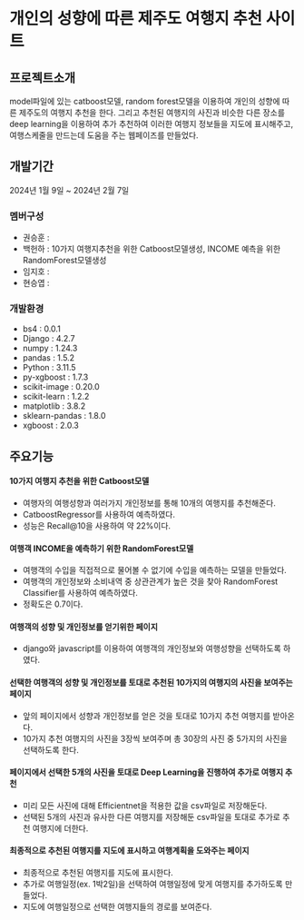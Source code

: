 # 개인의 성향에 따른 제주도 여행지 추천 사이트

## 프로젝트소개
model파일에 있는 catboost모델, random forest모델을 이용하여 개인의 성향에 따른 제주도의 여행지 추천을 한다. 그리고 추천된 여행지의 사진과 비슷한 다른 장소를 deep learning을 이용하여 추가 추천하여 이러한 여행지 정보들을 지도에 표시해주고, 여행스케줄을 만드는데 도움을 주는 웹페이즈를 만들었다.

## 개발기간
2024년 1월 9일 ~ 2024년 2월 7일

### 멤버구성
- 권승훈 :
- 백헌하 : 10가지 여행지추천을 위한 Catboost모델생성, INCOME 예측을 위한 RandomForest모델생성
- 임지호 :
- 현승엽 :

### 개발환경
- bs4 : 0.0.1
- Django : 4.2.7
- numpy : 1.24.3
- pandas : 1.5.2
- Python : 3.11.5
- py-xgboost : 1.7.3
- scikit-image : 0.20.0
- scikit-learn : 1.2.2
- matplotlib : 3.8.2
- sklearn-pandas : 1.8.0
- xgboost : 2.0.3

## 주요기능
#### 10가지 여행지 추천을 위한 Catboost모델
- 여행자의 여행성향과 여러가지 개인정보를 통해 10개의 여행지를 추천해준다.
- CatboostRegressor를 사용하여 예측하였다.
- 성능은 Recall@10을 사용하여 약 22%이다.

#### 여행객 INCOME을 예측하기 위한 RandomForest모델
- 여행객의 수입을 직접적으로 물어볼 수 없기에 수입을 예측하는 모델을 만들었다.
- 여행객의 개인정보와 소비내역 중 상관관계가 높은 것을 찾아 RandomForest Classifier를 사용하여 예측하였다.
- 정확도은 0.7이다.

#### 여행객의 성향 및 개인정보를 얻기위한 페이지
- django와 javascript를 이용하여 여행객의 개인정보와 여행성향을 선택하도록 하였다.

#### 선택한 여행객의 성향 및 개인정보를 토대로 추천된 10가지의 여행지의 사진을 보여주는 페이지
- 앞의 페이지에서 성향과 개인정보를 얻은 것을 토대로 10가지 추천 여행지를 받아온다.
- 10가지 추천 여행지의 사진을 3장씩 보여주며 총 30장의 사진 중 5가지의 사진을 선택하도록 한다.

#### 페이지에서 선택한 5개의 사진을 토대로 Deep Learning을 진행하여 추가로 여행지 추천
- 미리 모든 사진에 대해 Efficientnet을 적용한 값을 csv파일로 저장해둔다.
- 선택된 5개의 사진과 유사한 다른 여행지를 저장해둔 csv파일을 토대로 추가로 추천 여행지에 더한다.

#### 최종적으로 추천된 여행지를 지도에 표시하고 여행계획을 도와주는 페이지
- 최종적으로 추천된 여행지를 지도에 표시한다.
- 추가로 여행일정(ex. 1박2일)을 선택하여 여행일정에 맞게 여행지를 추가하도록 만들었다.
- 지도에 여행일정으로 선택한 여행지들의 경로를 보여준다.



[npm-url]: https://npmjs.org/package/datadog-metrics
[npm-downloads]: https://img.shields.io/npm/dm/datadog-metrics.svg?style=flat-square
[travis-image]: https://img.shields.io/travis/dbader/node-datadog-metrics/master.svg?style=flat-square
[travis-url]: https://travis-ci.org/dbader/node-datadog-metrics
[wiki]: https://github.com/yourname/yourproject/wiki
